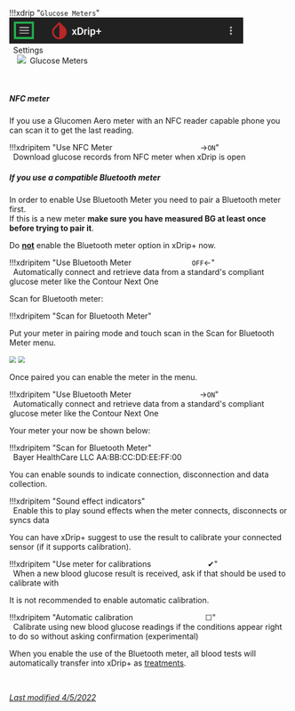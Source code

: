 !!!xdrip "`Glucose Meters`"  
    <img src="../../images/hamburger_menu.png" style="zoom:75%;" />  
    &ensp;Settings  
    &emsp;<img src="https://raw.githubusercontent.com/NightscoutFoundation/xDrip/master/app/src/main/res/drawable-xhdpi/ic_touch_app_grey600_48dp.png" style="width:5%;" />&ensp;Glucose Meters

</br>

##### NFC meter

If you use a  Glucomen Aero meter with an NFC reader capable phone you can scan it to get the last reading.

!!!xdripitem "Use NFC Meter&emsp;&emsp;&emsp;&emsp;&emsp;&emsp;&emsp;&emsp;&emsp;&emsp;&emsp; →`ON`"  
    &ensp;Download glucose records from NFC meter when xDrip is open

##### If you use a compatible Bluetooth meter

In order to enable Use Bluetooth Meter you need to pair a Bluetooth meter first.  
If this is a new meter **make sure you have measured BG at least once before trying to pair it**.

Do **<u>not</u>** enable the Bluetooth meter option in xDrip+ now.

!!!xdripitem "Use Bluetooth Meter&ensp;&emsp;&emsp;&emsp;&emsp;&emsp;&emsp;&emsp; `OFF`←"  
    &ensp;Automatically connect and retrieve data from a standard's compliant glucose meter like the Contour Next One

Scan for Bluetooth meter:

!!!xdripitem "Scan for Bluetooth Meter"

Put your meter in pairing mode and touch scan in the Scan for Bluetooth Meter menu.

<img src="../images/M-S-GMb.png" style="zoom:75%;" />

<img src="../images/M-S-GMc.png" style="zoom:75%;" />

Once paired you can enable the meter in the menu.

!!!xdripitem "Use Bluetooth Meter&ensp;&emsp;&emsp;&emsp;&emsp;&emsp;&emsp;&emsp;&emsp; →`ON`"  
    &ensp;Automatically connect and retrieve data from a standard's compliant glucose meter like the Contour Next One

Your meter your now be shown below:

!!!xdripitem "Scan for Bluetooth Meter"  
    &ensp;Bayer HealthCare LLC AA:BB:CC:DD:EE:FF:00

You can enable sounds to indicate connection, disconnection and data collection.

!!!xdripitem "Sound effect indicators"  
    &ensp;Enable this to play sound effects when the meter connects, disconnects or syncs data

You can have xDrip+ suggest to use the result to calibrate your connected sensor (if it supports calibration).

!!!xdripitem "Use meter for calibrations&emsp;&emsp;&emsp;&emsp;&emsp;&emsp;&emsp; ✔"  
    &ensp;When a new blood glucose result is received, ask if that should be used to calibrate with

It is not recommended to enable automatic calibration.

!!!xdripitem "Automatic calibration&emsp;&emsp;&emsp;&emsp;&emsp;&emsp;&emsp;&emsp;&emsp; ☐"  
    &ensp;Calibrate using new blood glucose readings if the conditions appear right to do so without asking confirmation (experimental)

When you enable the use of the Bluetooth meter, all blood tests will automatically transfer into xDrip+ as [treatments](../mainUI/#treatments).

</br>

[*Last modified 4/5/2022*](https://github.com/NightscoutFoundation/xDrip/releases/tag/2022.05.04)